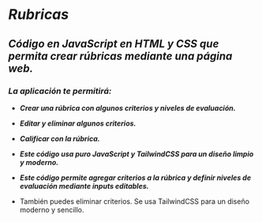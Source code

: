 # **_Rubricas_**

## **_Código en JavaScript en HTML y CSS que permita crear rúbricas mediante una página web._**

### **_La aplicación te permitirá:_**

- **_Crear una rúbrica con algunos criterios y niveles de evaluación._**
  
- **_Editar y eliminar algunos criterios._**

- **_Calificar con la rúbrica._**
  
- **_Este código usa puro JavaScript y TailwindCSS para un diseño limpio y moderno._**

- **_Este código permite agregar criterios a la rúbrica y definir niveles de evaluación mediante inputs editables._**
  
- También puedes eliminar criterios. Se usa TailwindCSS para un diseño moderno y sencillo.
